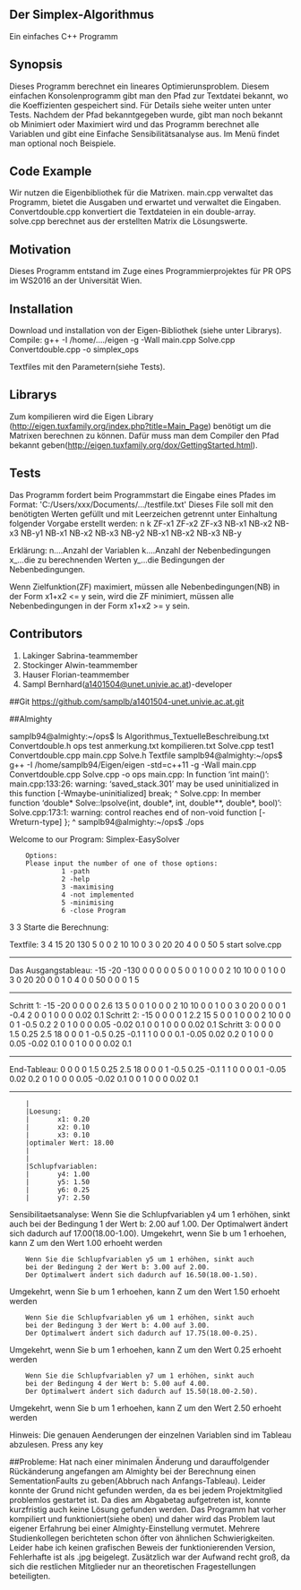 ## Der Simplex-Algorithmus
 Ein einfaches C++ Programm



## Synopsis


Dieses Programm berechnet ein lineares Optimierunsproblem. Diesem einfachen Konsolenprogramm gibt man den Pfad zur Textdatei bekannt, wo die Koeffizienten gespeichert sind. Für Details siehe weiter unten unter Tests. 
Nachdem der Pfad bekanntgegeben wurde, gibt man noch bekannt ob Minimiert oder Maximiert wird und das Programm berechnet alle Variablen und gibt eine Einfache Sensibilitätsanalyse aus.
Im Menü findet man optional noch Beispiele.

## Code Example

Wir nutzen die Eigenbibliothek für die Matrixen.
main.cpp verwaltet das Programm, bietet die Ausgaben und erwartet und verwaltet die Eingaben.
Convertdouble.cpp konvertiert die Textdateien in ein double-array.
solve.cpp berechnet aus der erstellten Matrix die Lösungswerte.

## Motivation

Dieses Programm entstand im Zuge eines Programmierprojektes für PR OPS im WS2016 an der Universität Wien. 

## Installation
Download und installation von der Eigen-Bibliothek (siehe unter Librarys).
Compile: g++ -I /home/..../eigen -g -Wall main.cpp Solve.cpp Convertdouble.cpp -o simplex_ops

Textfiles mit den Parametern(siehe Tests).

## Librarys

Zum kompilieren wird die Eigen Library (http://eigen.tuxfamily.org/index.php?title=Main_Page) benötigt um die Matrixen berechnen zu können. 
Dafür muss man dem Compiler den Pfad bekannt geben(http://eigen.tuxfamily.org/dox/GettingStarted.html). 

## Tests
Das Programm fordert beim Programmstart die Eingabe eines Pfades im Format: 
'C:/Users/xxx/Documents/.../testfile.txt' 
Dieses File soll mit den benötigten Werten gefüllt und mit Leerzeichen getrennt unter Einhaltung folgender Vorgabe erstellt werden:
n k
ZF-x1 ZF-x2 ZF-x3
NB-x1 NB-x2 NB-x3 NB-y1
NB-x1 NB-x2 NB-x3 NB-y2
NB-x1 NB-x2 NB-x3 NB-y

Erklärung:
n....Anzahl der Variablen
k....Anzahl der Nebenbedingungen
x_...die zu berechnenden Werten
y_...die Bedingungen der Nebenbedingungen.

Wenn Zielfunktion(ZF) maximiert, müssen alle Nebenbedingungen(NB) in der Form x1+x2 <= y sein,
wird die ZF minimiert, müssen alle Nebenbedingungen in der Form x1+x2 >= y sein.

## Contributors

1. Lakinger Sabrina-teammember
2. Stockinger Alwin-teammember
3. Hauser Florian-teammember
4. Sampl Bernhard(a1401504@unet.univie.ac.at)-developer

##Git
https://github.com/samplb/a1401504-unet.univie.ac.at.git
 
##Almighty

samplb94@almighty:~/ops$ ls
Algorithmus_TextuelleBeschreibung.txt  Convertdouble.h  ops        test
anmerkung.txt                          kompilieren.txt  Solve.cpp  test1
Convertdouble.cpp                      main.cpp         Solve.h    Textfile
samplb94@almighty:~/ops$ g++ -I /home/samplb94/Eigen/eigen -std=c++11 -g -Wall main.cpp Convertdouble.cpp Solve.cpp -o ops
main.cpp: In function ‘int main()’:
main.cpp:133:26: warning: ‘saved_stack.301’ may be used uninitialized in this function [-Wmaybe-uninitialized]
                     break;
                          ^
Solve.cpp: In member function ‘double* Solve::lpsolve(int, double*, int, double**, double*, bool)’:
Solve.cpp:173:1: warning: control reaches end of non-void function [-Wreturn-type]
 };
 ^
samplb94@almighty:~/ops$ ./ops


Welcome to our Program: Simplex-EasySolver

        Options:
        Please input the number of one of those options:
                 1 -path
                 2 -help
                 3 -maximising
                 4 -not implemented
                 5 -minimising
                 6 -close Program
3
3
Starte die Berechnung:

Textfile:
3 4
15 20 130
5 0 0 2
10 10 0 3
0 20 20 4
0 0 50 5
start solve.cpp

____________________________________________


Das Ausgangstableau:
 -15  -20 -130    0    0    0    0    0
   5    0    0    1    0    0    0    2
  10   10    0    0    1    0    0    3
   0   20   20    0    0    1    0    4
   0    0   50    0    0    0    1    5
____________________________________________


Schritt 1: 
 -15  -20    0    0    0    0  2.6   13
   5    0    0    1    0    0    0    2
  10   10    0    0    1    0    0    3
   0   20    0    0    0    1 -0.4    2
   0    0    1    0    0    0 0.02  0.1
Schritt 2: 
  -15     0     0     0     0     1   2.2    15
    5     0     0     1     0     0     0     2
   10     0     0     0     1  -0.5   0.2     2
    0     1     0     0     0  0.05 -0.02   0.1
    0     0     1     0     0     0  0.02   0.1
Schritt 3: 
    0     0     0     0   1.5  0.25   2.5    18
    0     0     0     1  -0.5  0.25  -0.1     1
    1     0     0     0   0.1 -0.05  0.02   0.2
    0     1     0     0     0  0.05 -0.02   0.1
    0     0     1     0     0     0  0.02   0.1

____________________________________________

End-Tableau: 
    0     0     0     0   1.5  0.25   2.5    18
    0     0     0     1  -0.5  0.25  -0.1     1
    1     0     0     0   0.1 -0.05  0.02   0.2
    0     1     0     0     0  0.05 -0.02   0.1
    0     0     1     0     0     0  0.02   0.1
____________________________________________


        |
        |Loesung:
        |       x1: 0.20
        |       x2: 0.10
        |       x3: 0.10
        |optimaler Wert: 18.00
        |
        |
        |Schlupfvariablen:
        |       y4: 1.00
        |       y5: 1.50
        |       y6: 0.25
        |       y7: 2.50


Sensibilitaetsanalyse: 
        Wenn Sie die Schlupfvariablen y4 um 1 erhöhen, sinkt auch
        bei der Bedingung 1 der Wert b: 2.00 auf 1.00.
        Der Optimalwert ändert sich dadurch auf 17.00(18.00-1.00).
Umgekehrt, wenn Sie b um 1 erhoehen, kann Z um den Wert 1.00 erhoeht werden

        Wenn Sie die Schlupfvariablen y5 um 1 erhöhen, sinkt auch
        bei der Bedingung 2 der Wert b: 3.00 auf 2.00.
        Der Optimalwert ändert sich dadurch auf 16.50(18.00-1.50).
Umgekehrt, wenn Sie b um 1 erhoehen, kann Z um den Wert 1.50 erhoeht werden

        Wenn Sie die Schlupfvariablen y6 um 1 erhöhen, sinkt auch
        bei der Bedingung 3 der Wert b: 4.00 auf 3.00.
        Der Optimalwert ändert sich dadurch auf 17.75(18.00-0.25).
Umgekehrt, wenn Sie b um 1 erhoehen, kann Z um den Wert 0.25 erhoeht werden

        Wenn Sie die Schlupfvariablen y7 um 1 erhöhen, sinkt auch
        bei der Bedingung 4 der Wert b: 5.00 auf 4.00.
        Der Optimalwert ändert sich dadurch auf 15.50(18.00-2.50).
Umgekehrt, wenn Sie b um 1 erhoehen, kann Z um den Wert 2.50 erhoeht werden


Hinweis:        Die genauen Aenderungen der einzelnen Variablen sind im Tableau abzulesen.
Press any key



##Probleme:
Hat nach einer minimalen Änderung und darauffolgender Rückänderung angefangen am Almighty bei der Berechnung einen SementationFaults zu geben(Abbruch nach Anfangs-Tableau). Leider konnte der Grund nicht gefunden werden, da es bei jedem Projektmitglied problemlos gestartet ist. Da dies am Abgabetag aufgetreten ist, konnte kurzfristig auch keine Lösung gefunden werden. Das Programm hat vorher kompiliert und funktioniert(siehe oben) und daher wird das Problem laut eigener Erfahrung bei einer Almighty-Einstellung vermutet. Mehrere Studienkollegen berichteten schon öfter von ähnlichen Schwierigkeiten.
Leider habe ich keinen grafischen Beweis der funktionierenden Version, Fehlerhafte ist als .jpg beigelegt.
Zusätzlich war der Aufwand recht groß, da sich die restlichen Mitglieder nur an theoretischen Fragestellungen beteiligten.


